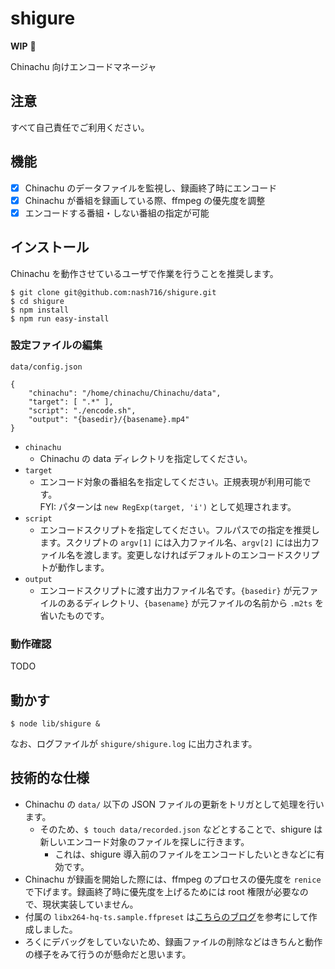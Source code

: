 # shigure

**WIP** :bow:

Chinachu 向けエンコードマネージャ

## 注意

すべて自己責任でご利用ください。

## 機能

- [x] Chinachu のデータファイルを監視し、録画終了時にエンコード
- [x] Chinachu が番組を録画している際、ffmpeg の優先度を調整
- [x] エンコードする番組・しない番組の指定が可能

## インストール

Chinachu を動作させているユーザで作業を行うことを推奨します。

```
$ git clone git@github.com:nash716/shigure.git
$ cd shigure
$ npm install
$ npm run easy-install
```

### 設定ファイルの編集

`data/config.json`

```
{
	"chinachu": "/home/chinachu/Chinachu/data",
	"target": [ ".*" ],
	"script": "./encode.sh",
	"output": "{basedir}/{basename}.mp4"
}
```

- `chinachu`
	- Chinachu の data ディレクトリを指定してください。
- `target`
	- エンコード対象の番組名を指定してください。正規表現が利用可能です。  
	FYI: パターンは `new RegExp(target, 'i')` として処理されます。
- `script`
	- エンコードスクリプトを指定してください。フルパスでの指定を推奨します。スクリプトの `argv[1]` には入力ファイル名、`argv[2]` には出力ファイル名を渡します。変更しなければデフォルトのエンコードスクリプトが動作します。
- `output`
	- エンコードスクリプトに渡す出力ファイル名です。`{basedir}` が元ファイルのあるディレクトリ、`{basename}` が元ファイルの名前から `.m2ts` を省いたものです。

### 動作確認

TODO

## 動かす

```
$ node lib/shigure &
```

なお、ログファイルが `shigure/shigure.log` に出力されます。

## 技術的な仕様

- Chinachu の `data/` 以下の JSON ファイルの更新をトリガとして処理を行います。
	- そのため、`$ touch data/recorded.json` などとすることで、shigure は 新しいエンコード対象のファイルを探しに行きます。
		- これは、shigure 導入前のファイルをエンコードしたいときなどに有効です。
- Chinachu が録画を開始した際には、ffmpeg のプロセスの優先度を `renice` で下げます。録画終了時に優先度を上げるためには root 権限が必要なので、現状実装していません。
- 付属の `libx264-hq-ts.sample.ffpreset` は[こちらのブログ](http://munepi.hatenablog.jp/entry/20091227/1261941397)を参考にして作成しました。
- ろくにデバッグをしていないため、録画ファイルの削除などはきちんと動作の様子をみて行うのが懸命だと思います。
